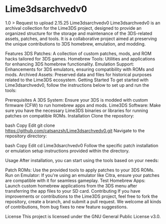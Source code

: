 # Lime3dsarchvedv0
1.0 > Request to upload 2.15.25
Lime3dsarchvedv0
Lime3dsarchvedv0 is an archival collection for the Lime3DS project, designed to provide an organized structure for the storage and maintenance of the 3DS-related assets, patches, and tools. It is a collaborative project aimed at preserving the unique contributions to 3DS homebrew, emulation, and modding.

Features
3DS Patches: A collection of custom patches, mods, and ROM hacks tailored for 3DS games.
Homebrew Tools: Utilities and applications for enhancing 3DS homebrew functionality.
Emulation Support: Enhancements for 3DS emulators, ensuring compatibility with ROMs and mods.
Archived Assets: Preserved data and files for historical purposes related to the Lime3DS ecosystem.
Getting Started
To get started with Lime3dsarchvedv0, follow the instructions below to set up and run the tools:

Prerequisites
A 3DS System: Ensure your 3DS is modded with custom firmware (CFW) to run homebrew apps and mods.
Lime3DS Software: Make sure you have the necessary Lime3DS binaries or libraries for running patches on compatible ROMs.
Installation
Clone the repository:

bash
Copy
Edit
git clone https://github.com/catsanzsh/Lime3dsarchvedv0.git
Navigate to the repository directory:

bash
Copy
Edit
cd Lime3dsarchvedv0
Follow the specific patch installation or emulation setup instructions provided within the directory.

Usage
After installation, you can start using the tools based on your needs:

Patch ROMs: Use the provided tools to apply patches to your 3DS ROMs.
Run on Emulator: If you're using an emulator like Citra, ensure your patches are compatible with it for seamless gameplay.
Test Homebrew Apps: Launch custom homebrew applications from the 3DS menu after transferring the app files to your SD card.
Contributing
If you have improvements or contributions to the Lime3DS project, feel free to fork the repository, create a branch, and submit a pull request. We welcome all kinds of contributions, from bug fixes to new feature suggestions.

License
This project is licensed under the GNU General Public License v3.0.

